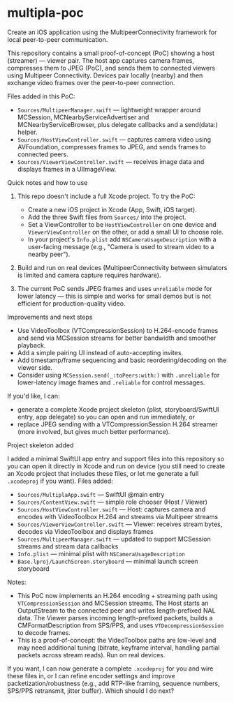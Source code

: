 # multipla-poc

Create an iOS application using the MultipeerConnectivity framework for local peer-to-peer communication.

This repository contains a small proof-of-concept (PoC) showing a host (streamer) — viewer pair. The host app captures camera frames, compresses them to JPEG (PoC), and sends them to connected viewers using Multipeer Connectivity. Devices pair locally (nearby) and then exchange video frames over the peer-to-peer connection.

Files added in this PoC:

- `Sources/MultipeerManager.swift` — lightweight wrapper around MCSession, MCNearbyServiceAdvertiser and MCNearbyServiceBrowser, plus delegate callbacks and a send(data:) helper.
- `Sources/HostViewController.swift` — captures camera video using AVFoundation, compresses frames to JPEG, and sends frames to connected peers.
- `Sources/ViewerViewController.swift` — receives image data and displays frames in a UIImageView.

Quick notes and how to use

1. This repo doesn't include a full Xcode project. To try the PoC:
	- Create a new iOS project in Xcode (App, Swift, iOS target).
	- Add the three Swift files from `Sources/` into the project.
	- Set a ViewController to be `HostViewController` on one device and `ViewerViewController` on the other, or add a small UI to choose role.
	- In your project's `Info.plist` add `NSCameraUsageDescription` with a user-facing message (e.g., "Camera is used to stream video to a nearby peer").

2. Build and run on real devices (MultipeerConnectivity between simulators is limited and camera capture requires hardware).

3. The current PoC sends JPEG frames and uses `unreliable` mode for lower latency — this is simple and works for small demos but is not efficient for production-quality video.

Improvements and next steps

- Use VideoToolbox (VTCompressionSession) to H.264-encode frames and send via MCSession streams for better bandwidth and smoother playback.
- Add a simple pairing UI instead of auto-accepting invites.
- Add timestamp/frame sequencing and basic reordering/decoding on the viewer side.
- Consider using `MCSession.send(_:toPeers:with:)` with `.unreliable` for lower-latency image frames and `.reliable` for control messages.

If you'd like, I can:
- generate a complete Xcode project skeleton (plist, storyboard/SwiftUI entry, app delegate) so you can open and run immediately, or
- replace JPEG sending with a VTCompressionSession H.264 streamer (more involved, but gives much better performance).

Project skeleton added

I added a minimal SwiftUI app entry and support files into this repository so you can open it directly in Xcode and run on device (you still need to create an Xcode project that includes these files, or let me generate a full `.xcodeproj` if you want). Files added:

- `Sources/MultiplaApp.swift` — SwiftUI @main entry
- `Sources/ContentView.swift` — simple role chooser (Host / Viewer)
- `Sources/HostViewController.swift` — Host: captures camera and encodes with VideoToolbox H.264 and streams via Multipeer streams
- `Sources/ViewerViewController.swift` — Viewer: receives stream bytes, decodes via VideoToolbox and displays frames
- `Sources/MultipeerManager.swift` — updated to support MCSession streams and stream data callbacks
- `Info.plist` — minimal plist with `NSCameraUsageDescription`
- `Base.lproj/LaunchScreen.storyboard` — minimal launch screen storyboard

Notes:
- This PoC now implements an H.264 encoding + streaming path using `VTCompressionSession` and MCSession streams. The Host starts an OutputStream to the connected peer and writes length-prefixed NAL data. The Viewer parses incoming length-prefixed packets, builds a CMFormatDescription from SPS/PPS, and uses `VTDecompressionSession` to decode frames.
- This is a proof-of-concept: the VideoToolbox paths are low-level and may need additional tuning (bitrate, keyframe interval, handling partial packets across stream reads). Run on real devices.

If you want, I can now generate a complete `.xcodeproj` for you and wire these files in, or I can refine encoder settings and improve packetization/robustness (e.g., add RTP-like framing, sequence numbers, SPS/PPS retransmit, jitter buffer). Which should I do next?